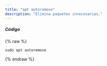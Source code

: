 ```yaml
---
title: "apt autoremove"
description: "Elimina paquetes innecesarias."
---
```

##### Código

{% raw %}
~~~liquid
sudo apt autoremove
~~~
{% endraw %}
